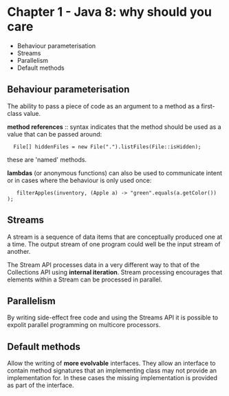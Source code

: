# Chapter 1 - Java 8: why should you care

- Behaviour parameterisation
- Streams
- Parallelism
- Default methods

## Behaviour parameterisation

The ability to pass a piece of code as an argument to a method as a first-class value.  

**method references** :: syntax indicates that the method should be used as a value that can be passed around:

```
  File[] hiddenFiles = new File(".").listFiles(File::isHidden);
```

these are 'named' methods.

**lambdas** (or anonymous functions) can also be used to communicate intent or in cases where the behaviour is only used once:

```
   filterApples(inventory, (Apple a) -> "green".equals(a.getColor()) );
```

## Streams

A stream is a sequence of data items that are conceptually produced one at a time. The output stream of one program could well be the input stream of another.

The Stream API processes data in a very different way to that of the Collections API using **internal iteration**. Stream processing encourages that elements within a Stream can be processed in parallel.

## Parallelism

By writing side-effect free code and using the Streams API it is possible to expolit parallel programming on multicore processors.

## Default methods

Allow the writing of **more evolvable** interfaces. They allow an interface to contain method signatures that an implementing class may not provide an implementation for. In these cases the missing implementation is provided as part of the interface.



